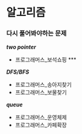 # 알고리즘

### 다시 풀어봐야하는 문제

**_two pointer_**

- 프로그래머스\_보석쇼핑 \*\*\*

**_DFS/BFS_**

- 프로그래머스\_송아지찾기
- 프로그래머스\_보물찾기

**_queue_**

- 프로그래머스\_운영체제
- 프로그래머스\_카페확장
